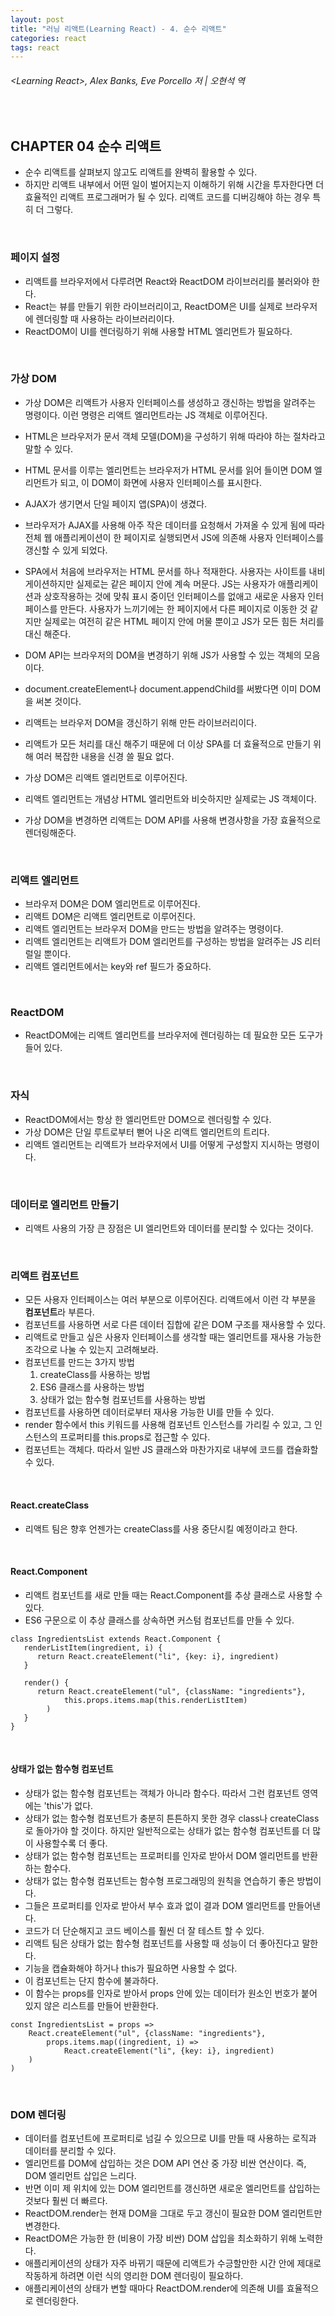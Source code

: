 ```yaml
---
layout: post
title: "러닝 리액트(Learning React) - 4. 순수 리액트"
categories: react
tags: react
---
```


###### \<Learning React>, Alex Banks, Eve Porcello 저 | 오현석 역

<br>

## CHAPTER 04 순수 리액트

- 순수 리액트를 살펴보지 않고도 리액트를 완벽히 활용할 수 있다.
- 하지만 리액트 내부에서 어떤 일이 벌어지는지 이해하기 위해 시간을 투자한다면 더 효율적인 리액트 프로그래머가 될 수 있다. 리액트 코드를 디버깅해야 하는 경우 특히 더 그렇다.

<br>

### 페이지 설정

- 리액트를 브라우저에서 다루려면 React와 ReactDOM 라이브러리를 불러와야 한다.
- React는 뷰를 만들기 위한 라이브러리이고, ReactDOM은 UI를 실제로 브라우저에 렌더링할 때 사용하는 라이브러리이다.
- ReactDOM이 UI를 렌더링하기 위해 사용할 HTML 엘리먼트가 필요하다.

<br>

### 가상 DOM

- 가상 DOM은 리액트가 사용자 인터페이스를 생성하고 갱신하는 방법을 알려주는 명령이다. 이런 명령은 리액트 엘리먼트라는 JS 객체로 이루어진다.

- HTML은 브라우저가 문서 객체 모델(DOM)을 구성하기 위해 따라야 하는 절차라고 말할 수 있다.
- HTML 문서를 이루는 엘리먼트는 브라우저가 HTML 문서를 읽어 들이면 DOM 엘리먼트가 되고, 이 DOM이 화면에 사용자 인터페이스를 표시한다.
- AJAX가 생기면서 단일 페이지 앱(SPA)이 생겼다.
- 브라우저가 AJAX를 사용해 아주 작은 데이터를 요청해서 가져올 수 있게 됨에 따라 전체 웹 애플리케이션이 한 페이지로 실행되면서 JS에 의존해 사용자 인터페이스를 갱신할 수 있게 되었다.
- SPA에서 처음에 브라우저는 HTML 문서를 하나 적재한다. 사용자는 사이트를 내비게이션하지만 실제로는 같은 페이지 안에 계속 머문다. JS는 사용자가 애플리케이션과 상호작용하는 것에 맞춰 표시 중이던 인터페이스를 없애고 새로운 사용자 인터페이스를 만든다. 사용자가 느끼기에는 한 페이지에서 다른 페이지로 이동한 것 같지만 실제로는 여전히 같은 HTML 페이지 안에 머물 뿐이고 JS가 모든 힘든 처리를 대신 해준다.
- DOM API는 브라우저의 DOM을 변경하기 위해 JS가 사용할 수 있는 객체의 모음이다.
- document.createElement나 document.appendChild를 써봤다면 이미 DOM을 써본 것이다.
- 리액트는 브라우저 DOM을 갱신하기 위해 만든 라이브러리이다.
- 리액트가 모든 처리를 대신 해주기 때문에 더 이상 SPA를 더 효율적으로 만들기 위해 여러 복잡한 내용을 신경 쓸 필요 없다.
- 가상 DOM은 리액트 엘리먼트로 이루어진다.
- 리액트 엘리먼트는 개념상 HTML 엘리먼트와 비슷하지만 실제로는 JS 객체이다.
- 가상 DOM을 변경하면 리액트는 DOM API를 사용해 변경사항을 가장 효율적으로 렌더링해준다.

<br>

### 리액트 엘리먼트

- 브라우저 DOM은 DOM 엘리먼트로 이루어진다.
- 리액트 DOM은 리액트 엘리먼트로 이루어진다.
- 리액트 엘리먼트는 브라우저 DOM을 만드는 방법을 알려주는 명령이다.
- 리액트 엘리먼트는 리액트가 DOM 엘리먼트를 구성하는 방법을 알려주는 JS 리터럴일 뿐이다.
- 리액트 엘리먼트에서는 key와 ref 필드가 중요하다.

<br>

### ReactDOM

- ReactDOM에는 리액트 엘리먼트를 브라우저에 렌더링하는 데 필요한 모든 도구가 들어 있다.

<br>

### 자식

- ReactDOM에서는 항상 한 엘리먼트만 DOM으로 렌더링할 수 있다.
- 가상 DOM은 단일 루트로부터 뻗어 나온 리액트 엘리먼트의 트리다.
- 리액트 엘리먼트는 리액트가 브라우저에서 UI를 어떻게 구성할지 지시하는 명령이다.

<br>

### 데이터로 엘리먼트 만들기

- 리액트 사용의 가장 큰 장점은 UI 엘리먼트와 데이터를 분리할 수 있다는 것이다.

<br>

### 리액트 컴포넌트

- 모든 사용자 인터페이스는 여러 부분으로 이루어진다. 리액트에서 이런 각 부분을 **컴포넌트**라 부른다.
- 컴포넌트를 사용하면 서로 다른 데이터 집합에 같은 DOM 구조를 재사용할 수 있다.
- 리액트로 만들고 싶은 사용자 인터페이스를 생각할 때는 엘리먼트를 재사용 가능한 조각으로 나눌 수 있는지 고려해보라.
- 컴포넌트를 만드는 3가지 방법
  1. createClass를 사용하는 방법
  2. ES6 클래스를 사용하는 방법
  3. 상태가 없는 함수형 컴포넌트를 사용하는 방법
- 컴포넌트를 사용하면 데이터로부터 재사용 가능한 UI를 만들 수 있다.
- render 함수에서 this 키워드를 사용해 컴포넌트 인스턴스를 가리킬 수 있고, 그 인스턴스의 프로퍼티를 this.props로 접근할 수 있다.
- 컴포넌트는 객체다. 따라서 일반 JS 클래스와 마찬가지로 내부에 코드를 캡슐화할 수 있다.

<br>

#### React.createClass

- 리액트 팀은 향후 언젠가는 createClass를 사용 중단시킬 예정이라고 한다.

<br>

#### React.Component

- 리액트 컴포넌트를 새로 만들 때는 React.Component를 추상 클래스로 사용할 수 있다.
- ES6 구문으로 이 추상 클래스를 상속하면 커스텀 컴포넌트를 만들 수 있다.

```react
class IngredientsList extends React.Component {
   renderListItem(ingredient, i) {
      return React.createElement("li", {key: i}, ingredient)
   }
   
   render() {
      return React.createElement("ul", {className: "ingredients"},
			this.props.items.map(this.renderListItem)
		)
   }
}
```

<br>

#### 상태가 없는 함수형 컴포넌트

- 상태가 없는 함수형 컴포넌트는 객체가 아니라 함수다. 따라서 그런 컴포넌트 영역에는 'this'가 없다.
- 상태가 없는 함수형 컴포넌트가 충분히 튼튼하지 못한 경우 class나 createClass로 돌아가야 할 것이다. 하지만 일반적으로는 상태가 없는 함수형 컴포넌트를 더 많이 사용할수록 더 좋다.
- 상태가 없는 함수형 컴포넌트는 프로퍼티를 인자로 받아서 DOM 엘리먼트를 반환하는 함수다.
- 상태가 없는 함수형 컴포넌트는 함수형 프로그래밍의 원칙을 연습하기 좋은 방법이다.
- 그들은 프로퍼티를 인자로 받아서 부수 효과 없이 결과 DOM 엘리먼트를 만들어낸다.
- 코드가 더 단순해지고 코드 베이스를 훨씬 더 잘 테스트 할 수 있다.
- 리액트 팀은 상태가 없는 함수형 컴포넌트를 사용할 때 성능이 더 좋아진다고 말한다.
- 기능을 캡슐화해야 하거나 this가 필요하면 사용할 수 없다.
- 이 컴포넌트는 단지 함수에 불과하다.
- 이 함수는 props를 인자로 받아서 props 안에 있는 데이터가 원소인 번호가 붙어 있지 않은 리스트를 만들어 반환한다.

```react
const IngredientsList = props =>
	React.createElement("ul", {className: "ingredients"},
		props.items.map((ingredient, i) =>
			React.createElement("li", {key: i}, ingredient)
	)
)
```

<br>

### DOM 렌더링

- 데이터를 컴포넌트에 프로퍼티로 넘길 수 있으므로 UI를 만들 때 사용하는 로직과 데이터를 분리할 수 있다.
- 엘리먼트를 DOM에 삽입하는 것은 DOM API 연산 중 가장 비싼 연산이다. 즉, DOM 엘리먼트 삽입은 느리다.
- 반면 이미 제 위치에 있는 DOM 엘리먼트를 갱신하면 새로운 엘리먼트를 삽입하는 것보다 훨씬 더 빠르다.
- ReactDOM.render는 현재 DOM을 그대로 두고 갱신이 필요한 DOM 엘리먼트만 변경한다.
- ReactDOM은 가능한 한 (비용이 가장 비싼) DOM 삽입을 최소화하기 위해 노력한다.
- 애플리케이션의 상태가 자주 바뀌기 때문에 리액트가 수긍할만한 시간 안에 제대로 작동하게 하려면 이런 식의 영리한 DOM 렌더링이 필요하다.
- 애플리케이션의 상태가 변할 때마다 ReactDOM.render에 의존해 UI를 효율적으로 렌더링한다.

<br>

